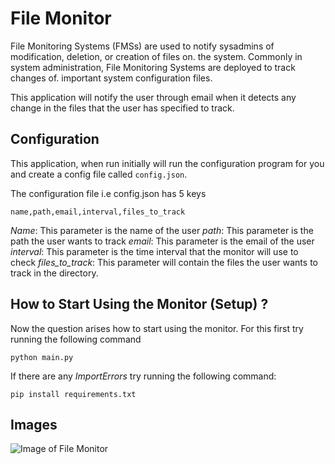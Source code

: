 # File Monitor
File Monitoring Systems (FMSs) are used to notify sysadmins of modification, deletion, or creation of files on. the system. Commonly in system administration, File Monitoring Systems are deployed to track changes of. important system configuration files.

This application will notify the user through email when it detects any change in the files that the user has specified to track.

## Configuration
This application, when run initially will run the configuration program for you and create a config file called ```config.json```.

The configuration file i.e config.json has 5 keys
```
name,path,email,interval,files_to_track
```
*Name*: This parameter is the name of the user
*path*: This parameter is the path the user wants to track
*email*: This parameter is the email of the user 
*interval*: This parameter is the time interval that the monitor will use to check 
*files_to_track*: This parameter will contain the files the user wants to track in the directory.

## How to Start Using the Monitor (Setup) ?
Now the question arises how to start using the monitor. For this first try running the following command
```
python main.py
```
If there are any *ImportErrors* try running the following command:
```
pip install requirements.txt
```

## Images
![Image of File Monitor](https://user-images.githubusercontent.com/61897464/201341764-90777194-7cb3-49a8-9d4f-603940d816cb.png)




